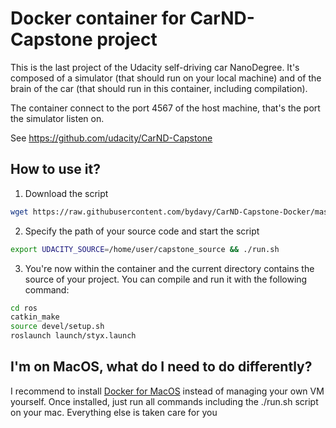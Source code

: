 # Docker container for CarND-Capstone project

This is the last project of the Udacity self-driving car NanoDegree. It's composed of a simulator (that should run on your local machine) and of the brain of the car (that should run in this container, including compilation).

The container connect to the port 4567 of the host machine, that's the port the simulator listen on.

See https://github.com/udacity/CarND-Capstone

## How to use it?
1. Download the script
```bash
wget https://raw.githubusercontent.com/bydavy/CarND-Capstone-Docker/master/run.sh
```
2. Specify the path of your source code and start the script
```bash
export UDACITY_SOURCE=/home/user/capstone_source && ./run.sh
```
3. You're now within the container and the current directory contains the source of your project. You can compile and run it with the following command:
```bash
cd ros
catkin_make
source devel/setup.sh
roslaunch launch/styx.launch
```

## I'm on MacOS, what do I need to do differently?
I recommend to install [Docker for MacOS](https://docs.docker.com/docker-for-mac/install/) instead of managing your own VM yourself.
Once installed, just run all commands including the ./run.sh script on your mac. Everything else is taken care for you
